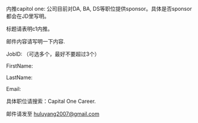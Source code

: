 内推capitol one: 公司目前对DA, BA, DS等职位提供sponsor。具体是否sponsor都会在JD里写明。

标题请表明c1内推。

邮件内容请写明一下内容.

JobID: （可选多个，最好不要超过3个）

FirstName:

LastName:

Email:

具体职位请搜索：Capital One Career.

邮件请发至 huluyang2007@gmail.com
